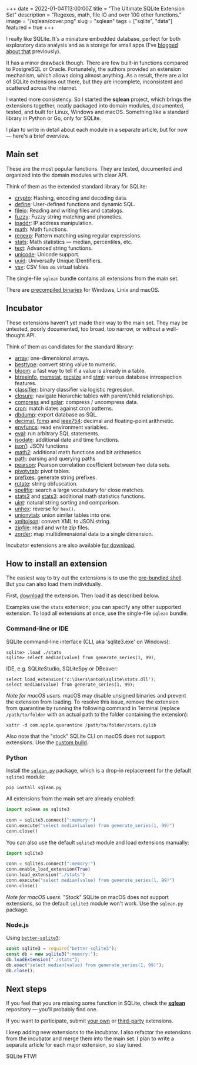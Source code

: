 +++
date = 2022-01-04T13:00:00Z
title = "The Ultimate SQLite Extension Set"
description = "Regexes, math, file IO and over 100 other functions."
image = "/sqlean/cover.png"
slug = "sqlean"
tags = ["sqlite", "data"]
featured = true
+++

I really like SQLite. It's a miniature embedded database, perfect for both exploratory data analysis and as a storage for small apps (I've [blogged about that](/sqlite-is-not-a-toy-database/) previously).

It has a minor drawback though. There are few built-in functions compared to PostgreSQL or Oracle. Fortunately, the authors provided an extension mechanism, which allows doing almost anything. As a result, there are a lot of SQLite extensions out there, but they are incomplete, inconsistent and scattered across the internet.

I wanted more consistency. So I started the **sqlean** project, which brings the extensions together, neatly packaged into domain modules, documented, tested, and built for Linux, Windows and macOS. Something like a standard library in Python or Go, only for SQLite.

I plan to write in detail about each module in a separate article, but for now — here's a brief overview.

## Main set

These are the most popular functions. They are tested, documented and organized into the domain modules with clear API.

Think of them as the extended standard library for SQLite:

-   [crypto](/sqlean-encode/): Hashing, encoding and decoding data.
-   [define](/sqlean-define/): User-defined functions and dynamic SQL.
-   [fileio](/sqlean-fileio/): Reading and writing files and catalogs.
-   [fuzzy](https://github.com/nalgeon/sqlean/blob/main/docs/fuzzy.md): Fuzzy string matching and phonetics.
-   [ipaddr](https://github.com/nalgeon/sqlean/blob/main/docs/ipaddr.md): IP address manipulation.
-   [math](https://github.com/nalgeon/sqlean/blob/main/docs/math.md): Math functions.
-   [regexp](/sqlean-regexp/): Pattern matching using regular expressions.
-   [stats](https://github.com/nalgeon/sqlean/blob/main/docs/stats.md): Math statistics — median, percentiles, etc.
-   [text](/sqlean-text/): Advanced string functions.
-   [unicode](https://github.com/nalgeon/sqlean/blob/main/docs/unicode.md): Unicode support.
-   [uuid](https://github.com/nalgeon/sqlean/blob/main/docs/uuid.md): Universally Unique IDentifiers.
-   [vsv](https://github.com/nalgeon/sqlean/blob/main/docs/vsv.md): CSV files as virtual tables.

The single-file `sqlean` bundle contains all extensions from the main set.

There are [precompiled binaries](https://github.com/nalgeon/sqlean/releases/latest) for Windows, Linix and macOS.

## Incubator

These extensions haven't yet made their way to the main set. They may be untested, poorly documented, too broad, too narrow, or without a well-thought API.

Think of them as candidates for the standard library:

-   [array](https://github.com/nalgeon/sqlean/issues/27#issuecomment-1004109889): one-dimensional arrays.
-   [besttype](https://github.com/nalgeon/sqlean/issues/27#issuecomment-999732640): convert string value to numeric.
-   [bloom](https://github.com/nalgeon/sqlean/issues/27#issuecomment-1002267134): a fast way to tell if a value is already in a table.
-   [btreeinfo](https://github.com/nalgeon/sqlean/issues/27#issuecomment-1004896027), [memstat](https://github.com/nalgeon/sqlean/issues/27#issuecomment-1007421989), [recsize](https://github.com/nalgeon/sqlean/issues/27#issuecomment-999732907) and [stmt](https://github.com/nalgeon/sqlean/issues/27#issuecomment-1007654407): various database introspection features.
-   [classifier](https://github.com/nalgeon/sqlean/issues/27#issuecomment-1001239676): binary classifier via logistic regression.
-   [closure](https://github.com/nalgeon/sqlean/issues/27#issuecomment-1004931771): navigate hierarchic tables with parent/child relationships.
-   [compress](https://github.com/nalgeon/sqlean/issues/27#issuecomment-1000937999) and [sqlar](https://github.com/nalgeon/sqlean/issues/27#issuecomment-1000938046): compress / uncompress data.
-   [cron](https://github.com/nalgeon/sqlean/issues/27#issuecomment-997427979): match dates against cron patterns.
-   [dbdump](https://github.com/nalgeon/sqlean/issues/27#issuecomment-1006791300): export database as SQL.
-   [decimal](https://github.com/nalgeon/sqlean/issues/27#issuecomment-1007348326), [fcmp](https://github.com/nalgeon/sqlean/issues/27#issuecomment-997482625) and [ieee754](https://github.com/nalgeon/sqlean/issues/27#issuecomment-1007375162): decimal and floating-point arithmetic.
-   [envfuncs](https://github.com/nalgeon/sqlean/issues/27#issuecomment-997423609): read environment variables.
-   [eval](https://github.com/nalgeon/sqlean/issues/27#issuecomment-996432840): run arbitrary SQL statements.
-   [isodate](https://github.com/nalgeon/sqlean/issues/27#issuecomment-998138191): additional date and time functions.
-   [json1](https://github.com/nalgeon/sqlean/issues/27#issuecomment-1593490593): JSON functions
-   [math2](https://github.com/nalgeon/sqlean/issues/27#issuecomment-999128539): additional math functions and bit arithmetics
-   [path](https://github.com/nalgeon/sqlean/issues/27#issuecomment-1252243356): parsing and querying paths
-   [pearson](https://github.com/nalgeon/sqlean/issues/27#issuecomment-997417836): Pearson correlation coefficient between two data sets.
-   [pivotvtab](https://github.com/nalgeon/sqlean/issues/27#issuecomment-997052157): pivot tables.
-   [prefixes](https://github.com/nalgeon/sqlean/issues/27#issuecomment-1007464840): generate string prefixes.
-   [rotate](https://github.com/nalgeon/sqlean/issues/27#issuecomment-1007500659): string obfuscation.
-   [spellfix](https://github.com/nalgeon/sqlean/issues/27#issuecomment-1002297477): search a large vocabulary for close matches.
-   [stats2](https://github.com/nalgeon/sqlean/issues/27#issuecomment-1000902666) and [stats3](https://github.com/nalgeon/sqlean/issues/27#issuecomment-1002703581): additional math statistics functions.
-   [uint](https://github.com/nalgeon/sqlean/issues/27#issuecomment-1001232670): natural string sorting and comparison.
-   [unhex](https://github.com/nalgeon/sqlean/issues/27#issuecomment-997432989): reverse for `hex()`.
-   [unionvtab](https://github.com/nalgeon/sqlean/issues/27#issuecomment-1007687162): union similar tables into one.
-   [xmltojson](https://github.com/nalgeon/sqlean/issues/27#issuecomment-997018486): convert XML to JSON string.
-   [zipfile](https://github.com/nalgeon/sqlean/issues/27#issuecomment-1001190336): read and write zip files.
-   [zorder](https://github.com/nalgeon/sqlean/issues/27#issuecomment-1007733209): map multidimensional data to a single dimension.

Incubator extensions are also available [for download](https://github.com/nalgeon/sqlean/releases/tag/incubator).

## How to install an extension

The easiest way to try out the extensions is to use the [pre-bundled shell](https://github.com/nalgeon/sqlean/blob/main/docs/shell.md). But you can also load them individually.

First, [download](https://github.com/nalgeon/sqlean/releases/latest) the extension. Then load it as described below.

Examples use the `stats` extension; you can specify any other supported extension. To load all extensions at once, use the single-file `sqlean` bundle.

### Command-line or IDE

SQLite command-line interface (CLI, aka 'sqlite3.exe' on Windows):

```
sqlite> .load ./stats
sqlite> select median(value) from generate_series(1, 99);
```

IDE, e.g. SQLiteStudio, SQLiteSpy or DBeaver:

```
select load_extension('c:\Users\anton\sqlite\stats.dll');
select median(value) from generate_series(1, 99);
```

_Note for macOS users_. macOS may disable unsigned binaries and prevent the extension from loading. To resolve this issue, remove the extension from quarantine by running the following command in Terminal (replace `/path/to/folder` with an actual path to the folder containing the extension):

```
xattr -d com.apple.quarantine /path/to/folder/stats.dylib
```

Also note that the "stock" SQLite CLI on macOS does not support extensions. Use the [custom build](https://github.com/nalgeon/sqlite).

### Python

Install the [`sqlean.py`](/sqlean-py) package, which is a drop-in replacement for the default `sqlite3` module:

```
pip install sqlean.py
```

All extensions from the main set are already enabled:

```python
import sqlean as sqlite3

conn = sqlite3.connect(":memory:")
conn.execute("select median(value) from generate_series(1, 99)")
conn.close()
```

You can also use the default `sqlite3` module and load extensions manually:

```python
import sqlite3

conn = sqlite3.connect(":memory:")
conn.enable_load_extension(True)
conn.load_extension("./stats")
conn.execute("select median(value) from generate_series(1, 99)")
conn.close()
```

_Note for macOS users_. "Stock" SQLite on macOS does not support extensions, so the default `sqlite3` module won't work. Use the `sqlean.py` package.

### Node.js

Using [`better-sqlite3`](https://github.com/WiseLibs/better-sqlite3):

```js
const sqlite3 = require("better-sqlite3");
const db = new sqlite3(":memory:");
db.loadExtension("./stats");
db.exec("select median(value) from generate_series(1, 99)");
db.close();
```

## Next steps

If you feel that you are missing some function in SQLite, check the [**sqlean**](https://github.com/nalgeon/sqlean) repository — you'll probably find one.

If you want to participate, submit [your own](https://github.com/nalgeon/sqlean/blob/incubator/docs/submit.md) or [third-party](https://github.com/nalgeon/sqlean/blob/incubator/docs/external.md) extensions.

I keep adding new extensions to the incubator. I also refactor the extensions from the incubator and merge them into the main set. I plan to write a separate article for each major extension, so stay tuned.

SQLite FTW!

